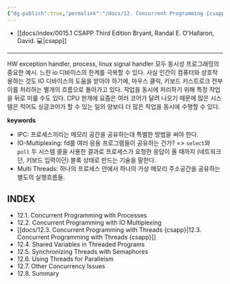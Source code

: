 ```yaml
---
{"dg-publish":true,"permalink":"/docs/12. Concurrent Programming {csapp}/","title":"12. Concurrent Programming {csapp}"}
---
```


- [[docs/index/0015.1 CSAPP Third Edition Bryant, Randal E. O'Hallaron, David. 💻\|csapp]]
___

HW exception handler, process, linux signal handler 모두 동시성 프로그래밍의 중요한 예시. 느린 io 디바이스의 한계를 극복할 수 있다. 사실 인간이 컴퓨터와 상호작용하는 것도 IO 디바이스의 도움을 받아야 하기에, 마우스 클릭, 키보드 키스트로크 전부 이를 처리하는 별개의 흐름으로 돌아가고 있다. 작업을 동시에 처리하기 위해 특정 작업을 뒤로 미룰 수도 있다. CPU 한개에 요즘은 여러 코어가 달려 나오기 때문에 많은 시스템은 적어도 싱글코어가 할 수 있는 일의 양보다 더 많은 작업을 동시에 수행할 수 있다.

**keywords**

- IPC: 프로세스끼리는 메모리 공간을 공유하는데 특별한 방법을 써야 한다.
- IO-Multiplexing: fd를 여러 응용 프로그램들이 공유하는 건가? => `select`와 `poll` 두 시스템 콜을 사용한 결과로 프로세스가 요청한 응답이 올 때까지 (네트워크던, 키보드 입력이던) 블록 상태로 만드는 기술을 말한다.
- Multi Threads: 하나의 프로세스 안에서 하나의 가상 메모리 주소공간을 공유하는 별도의 실행흐름들.

## INDEX

- 12.1. Concurrent Programming with Processes
- 12.2. Concurrent Programming with IO Multiplexing
- [[docs/12.3. Concurrent Programming with Threads {csapp}\|12.3. Concurrent Programming with Threads {csapp}]]
- 12.4. Shared Variables in Threaded Programs
- 12.5. Synchronizing Threads with Semaphores
- 12.6. Using Threads for Paralleism
- 12.7. Other Concurrency Issues
- 12.8. Summary
